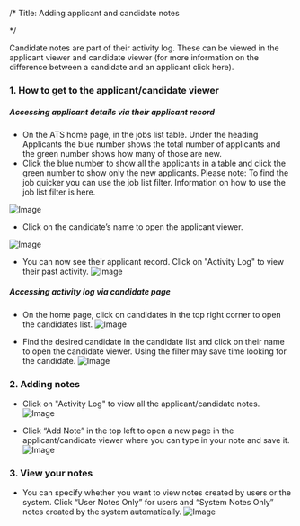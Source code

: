 /*
Title: Adding applicant and candidate notes

*/


Candidate notes are part of their activity log. These can be viewed in the applicant viewer and candidate viewer (for more information on the difference between a candidate and an applicant click here).  


### 1. How to get to the applicant/candidate viewer

  

##### Accessing applicant details via their applicant record

- On the ATS home page, in the jobs list table. Under the heading Applicants the blue number shows the total number of applicants and the green number shows how many of those are new.
- Click the blue number to show all the applicants in a table and click the green number to show only the new applicants.
Please note: To find the job quicker you can use the job list filter. Information on how to use the job list filter is here.  
  
![Image](https://s3.amazonaws.com/tw-desk/i/122167/attachment-inline/98318.20150501082042349.98318.20150501082042349egPlr)  
  

- Click on the candidate’s name to open the applicant viewer.
  
![Image](https://s3.amazonaws.com/tw-desk/i/122167/attachment-inline/98318.20150501082158742.98318.20150501082158742g53dY)  
  

- You can now see their applicant record. Click on "Activity Log" to view their past activity.
![Image](https://s3.amazonaws.com/tw-desk/i/122167/attachment-inline/98318.20150512154954416.98318.20150512154954416xOwiE)  
  

##### Accessing activity log via candidate page

- On the home page, click on candidates in the top right corner to open the candidates list.
![Image](https://s3.amazonaws.com/tw-desk/i/122167/attachment-inline/98318.20150501082613432.98318.20150501082613432Op9cZ)  
  

- Find the desired candidate in the candidate list and click on their name to open the candidate viewer. Using the filter may save time looking for the candidate.
![Image](https://s3.amazonaws.com/tw-desk/i/122167/attachment-inline/98318.20150501082849418.98318.20150501082849418dKjPi)  
  

### 2. Adding notes

- Click on "Activity Log" to view all the applicant/candidate notes.
![Image](https://s3.amazonaws.com/tw-desk/i/122167/attachment-inline/98318.20150501083328878.98318.20150501083328878siPMl)  
  

- Click “Add Note” in the top left to open a new page in the applicant/candidate viewer where you can type in your note and save it.
![Image](https://s3.amazonaws.com/tw-desk/i/122167/attachment-inline/98318.20150501083356283.98318.20150501083356283thKQe)  
  

### 3. View your notes

- You can specify whether you want to view notes created by users or the system. Click “User Notes Only” for users and “System Notes Only” notes created by the system automatically.
![Image](https://s3.amazonaws.com/tw-desk/i/122167/attachment-inline/98318.20150501083452331.98318.20150501083452331IAdw6)
